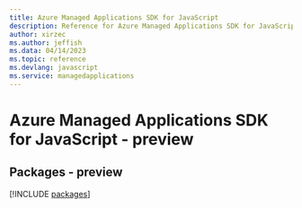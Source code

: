 ```yaml
---
title: Azure Managed Applications SDK for JavaScript
description: Reference for Azure Managed Applications SDK for JavaScript
author: xirzec
ms.author: jeffish
ms.data: 04/14/2023
ms.topic: reference
ms.devlang: javascript
ms.service: managedapplications
---
```

# Azure Managed Applications SDK for JavaScript - preview
## Packages - preview
[!INCLUDE [packages](managed-applications-index.md)]